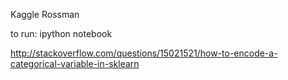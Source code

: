 Kaggle Rossman

to run:
ipython notebook


http://stackoverflow.com/questions/15021521/how-to-encode-a-categorical-variable-in-sklearn
